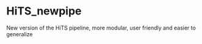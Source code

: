 # HiTS_newpipe

New version of the HiTS pipeline, more modular, user friendly and easier to generalize

